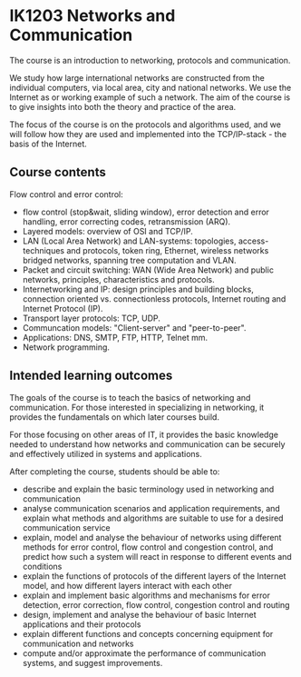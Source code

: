 # IK1203 Networks and Communication

The course is an introduction to networking, protocols and communication.

We study how large international networks are constructed from the individual computers, via local area, city and national networks. We use the Internet as or working example of such a network. The aim of the course is to give insights into both the theory and practice of the area.

The focus of the course is on the protocols and algorithms used, and we will follow how they are used and implemented into the TCP/IP-stack - the basis of the Internet.

## Course contents

Flow control and error control: 
- flow control (stop&wait, sliding window), error detection and error handling, error correcting codes, retransmission (ARQ).
- Layered models: overview of OSI and TCP/IP.
- LAN (Local Area Network) and LAN-systems: topologies, access- techniques and protocols, token ring, Ethernet, wireless networks bridged networks, spanning tree computation and VLAN.
- Packet and circuit switching: WAN (Wide Area Network) and public networks, principles, characteristics and protocols.
- Internetworking and IP: design principles and building blocks, connection oriented vs. connectionless protocols, Internet routing and Internet Protocol (IP).
- Transport layer protocols: TCP, UDP.
- Communcation models: "Client-server" and "peer-to-peer".
- Applications: DNS, SMTP, FTP, HTTP, Telnet mm.
- Network programming.


## Intended learning outcomes

The goals of the course is to teach the basics of networking and communication. For those interested in specializing in networking, it provides the fundamentals on which later courses build.

For those focusing on other areas of IT, it provides the basic knowledge needed to understand how networks and communication can be securely and effectively utilized in systems and applications.

After completing the course, students should be able to:

- describe and explain the basic terminology used in networking and communication
- analyse communication scenarios and application requirements, and explain what methods and algorithms are suitable to use for a desired communication service
- explain, model and analyse the behaviour of networks using different methods for error control, flow control and congestion control, and predict how such a system will react in response to different events and conditions
- explain the functions of protocols of the different layers of the Internet model, and how different layers interact with each other
- explain and implement basic algorithms and mechanisms for error detection, error correction, flow control, congestion control and routing
- design, implement and analyse the behaviour of basic Internet applications and their protocols
- explain different functions and concepts concerning equipment for communication and networks
- compute and/or approximate the performance of communication systems, and suggest improvements.

